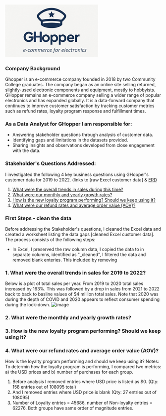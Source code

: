 <img src="GHopper_logo.jpg" alt="GHopper_logo" width="300"/>

###  Company Background
Ghopper is an e-commerce company founded in 2018 by two Community College graduates.  The company began as an online site selling returned, slightly-used electronic components and equipment, mostly to hobbyists.  GHopper remains an e-commerce company selling a wider range of popular electronics and has expanded globally.  It is a data-forward company that continues to improve customer satisfaction by tracking customer metrics such as refund rates, loyalty program response and fulfillment times.  

###  As a Data Analyst for GHopper I am responsible for:   
- Answering stakeholder questions through analysis of customer data.
- Identifying gaps and limitations in the datasets provided.
- Sharing insights and observations developed from close engagement with the data.

### Stakeholder's Questions Addressed:
  I investigated the following 4 key business questions using GHopper's customer data for 2019 to 2022. (links to [raw Excel customer data] & [ERD](images/elist_excel_erd.png)  
  1. [What were the overall trends in sales during this time?](#what-were-the-overall-trends-in-sales-for-2019-to-2022)
  2. [What were our monthly and yearly growth rates?](#what-were-the-monthly-and-yearly-growth-rates)
  3. [How is the new loyalty program performing?  Should we keep using it?](#how-is-the-new-loyalty-program-performing-should-we-keep-using-it)
  4. [What were our refund rates and average order value (AOV)?](#what-were-our-refund-rates-and-average-order-value-aov)  

 ### First Steps - clean the data
 Before addressing the Stakeholder's questions, I cleaned the Excel data and created a worksheet listing the data gaps [cleaned Excel customer data].  
 The process consists of the following steps:
   - In Excel, I preserved the raw column data, I copied the data to in separate columns, identified as "_cleaned", I filtered the data and removed blank enteries.    This included  by removing  
    

    
### 1. What were the overall trends in sales for 2019 to 2022?
Below is a plot of total sales per year.  From 2019 to 2020 total sales increased by 163%.  This was followed by a drop in sales from 2021 to 2022 back to back to basline values of $4 million total sales.  Note that 2020 was during the depth of COVID and 2020 appears to reflect consumer spending during the lock-down. 
<img width="838" height="455" alt="image" src="https://github.com/user-attachments/assets/94ed89cf-4274-4f17-8996-cedd746cdd0e" />


### 2. What were the monthly and yearly growth rates?

### 3. How is the new loyalty program performing? Should we keep using it? 

### 4. What were our refund rates and average order value (AOV)?

 How is the loyalty program performing and should we keep using it?
Notes: To determin how the loyalty program is performing, I compared two metrics: a) the USD prices and b) number of purchases for each group. 
1. Before analysis I removed entries where USD price is listed as $0. (Qty: 158 entries out of 108095 total)
2. And I removed entries where USD price is blank (Qty: 27 entries out of 108095)
3. Number of Loyalty entries = 45686, number of Non-loyalty entries = 62276. Both groups have same order of magnitude entries. 

